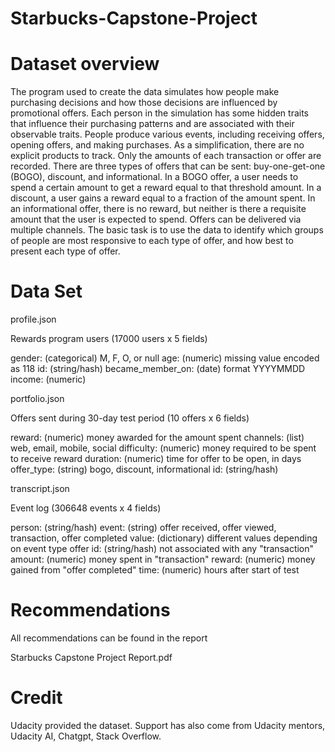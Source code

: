 # Starbucks-Capstone-Project

# Dataset overview
The program used to create the data simulates how people make purchasing decisions and how those decisions are influenced by promotional offers.
Each person in the simulation has some hidden traits that influence their purchasing patterns and are associated with their observable traits. People produce various events, including receiving offers, opening offers, and making purchases.
As a simplification, there are no explicit products to track. Only the amounts of each transaction or offer are recorded.
There are three types of offers that can be sent: buy-one-get-one (BOGO), discount, and informational. In a BOGO offer, a user needs to spend a certain amount to get a reward equal to that threshold amount. In a discount, a user gains a reward equal to a fraction of the amount spent. In an informational offer, there is no reward, but neither is there a requisite amount that the user is expected to spend. Offers can be delivered via multiple channels.
The basic task is to use the data to identify which groups of people are most responsive to each type of offer, and how best to present each type of offer.


# Data Set

profile.json

Rewards program users (17000 users x 5 fields)

gender: (categorical) M, F, O, or null
age: (numeric) missing value encoded as 118
id: (string/hash)
became_member_on: (date) format YYYYMMDD
income: (numeric)


portfolio.json

Offers sent during 30-day test period (10 offers x 6 fields)

reward: (numeric) money awarded for the amount spent
channels: (list) web, email, mobile, social
difficulty: (numeric) money required to be spent to receive reward
duration: (numeric) time for offer to be open, in days
offer_type: (string) bogo, discount, informational
id: (string/hash)


transcript.json

Event log (306648 events x 4 fields)

person: (string/hash)
event: (string) offer received, offer viewed, transaction, offer completed
value: (dictionary) different values depending on event type
offer id: (string/hash) not associated with any "transaction"
amount: (numeric) money spent in "transaction"
reward: (numeric) money gained from "offer completed"
time: (numeric) hours after start of test

# Recommendations
All recommendations can be found in the report 

Starbucks Capstone Project Report.pdf

# Credit

Udacity provided the dataset. Support has also come from Udacity mentors, Udacity AI, Chatgpt, Stack Overflow.
